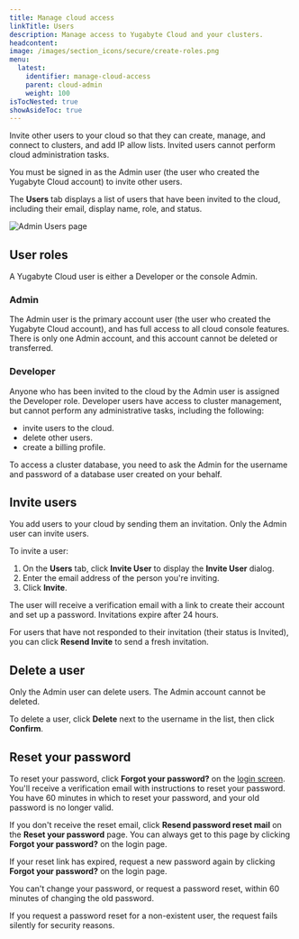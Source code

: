 ```yaml
---
title: Manage cloud access
linkTitle: Users
description: Manage access to Yugabyte Cloud and your clusters.
headcontent:
image: /images/section_icons/secure/create-roles.png
menu:
  latest:
    identifier: manage-cloud-access
    parent: cloud-admin
    weight: 100
isTocNested: true
showAsideToc: true
---
```


Invite other users to your cloud so that they can create, manage, and connect to clusters, and add IP allow lists. Invited users cannot perform cloud administration tasks.

You must be signed in as the Admin user (the user who created the Yugabyte Cloud account) to invite other users.

The **Users** tab displays a list of users that have been invited to the cloud, including their email, display name, role, and status.

![Admin Users page](/images/yb-cloud/cloud-admin-users.png)

## User roles

A Yugabyte Cloud user is either a Developer or the console Admin.

### Admin

The Admin user is the primary account user (the user who created the Yugabyte Cloud account), and has full access to all cloud console features. There is only one Admin account, and this account cannot be deleted or transferred.

### Developer

Anyone who has been invited to the cloud by the Admin user is assigned the Developer role. Developer users have access to cluster management, but cannot perform any administrative tasks, including the following:

- invite users to the cloud.
- delete other users.
- create a billing profile. 

To access a cluster database, you need to ask the Admin for the username and password of a database user created on your behalf.

## Invite users

You add users to your cloud by sending them an invitation. Only the Admin user can invite users.

To invite a user:

1. On the **Users** tab, click **Invite User** to display the **Invite User** dialog.
1. Enter the email address of the person you're inviting.
1. Click **Invite**.

The user will receive a verification email with a link to create their account and set up a password. Invitations expire after 24 hours.

For users that have not responded to their invitation (their status is Invited), you can click **Resend Invite** to send a fresh invitation. 

## Delete a user

Only the Admin user can delete users. The Admin account cannot be deleted.

To delete a user, click **Delete** next to the username in the list, then click **Confirm**.

## Reset your password

To reset your password, click **Forgot your password?** on the [login screen](https://cloud.yugabyte.com/login). You'll receive a verification email with instructions to reset your password. You have 60 minutes in which to reset your password, and your old password is no longer valid.

If you don't receive the reset email, click **Resend password reset mail** on the **Reset your password** page. You can always get to this page by clicking **Forgot your password?** on the login page.

If your reset link has expired, request a new password again by clicking **Forgot your password?** on the login page.

You can't change your password, or request a password reset, within 60 minutes of changing the old password.

If you request a password reset for a non-existent user, the request fails silently for security reasons.

<!--
## View user details

The user details include a note that the credentials give admin access to the Yugabyte database, the username, and the password. 
Click **INFO** under **Actions** for the user whose details you want to see.
To see the password, click **Show password**. Click **Close** when finished.
-->
